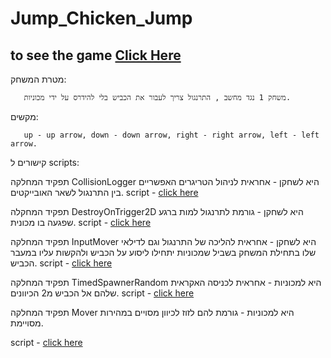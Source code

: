 # Jump_Chicken_Jump

## to see the game [Click Here](https://youtu.be/1-Exugukcr0)


מטרת המשחק:

       משחק 1 נגד מחשב , התרנגול צריך לעבור את הכביש בלי להידרס על ידי מכוניות.

מקשים:

       up - up arrow, down - down arrow, right - right arrow, left - left arrow.
קישורים ל scripts:

תפקיד המחלקה CollisionLogger היא לשחקן - אחראית לניהול הטריגרים האפשריים בין התרנגול לשאר האובייקטים.
script - [click here](https://github.com/EladLaster/Jump_Chicken_Jump/blob/main/Assets/Scripts/CollisionLogger.cs)

תפקיד המחקלה DestroyOnTrigger2D היא לשחקן - גורמת לתרנגול למות ברגע שפגעה בו מכונית.
script - [click here](https://github.com/EladLaster/Jump_Chicken_Jump/blob/main/Assets/Scripts/DestroyOnTrigger2D.cs)

תפקיד המחלקה InputMover היא לשחקן - אחראית להליכה של התרנגול וגם לדילאי שלו בתחילת המשחק בשביל שמכוניות יתחילו ליסוע על הכביש ולהקשות עליו במעבר הכביש.
script - [click here](https://github.com/EladLaster/Jump_Chicken_Jump/blob/main/Assets/Scripts/InputMover.cs)

תפקיד המחלקה TimedSpawnerRandom היא למכוניות - אחראית לכניסה האקראית שלהם אל הכביש מ2 הכיוונים.
script - [click here](https://github.com/EladLaster/Jump_Chicken_Jump/blob/main/Assets/Scripts/TimedSpawnerRandom.cs)


תפקיד המחלקה Mover היא למכוניות - גורמת להם לזוז לכיוון מסויים במהירות מסויימת.

script - [click here](https://github.com/EladLaster/Jump_Chicken_Jump/blob/main/Assets/Scripts/Mover.cs)
